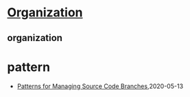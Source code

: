 # [Organization](http://organization.sisopipo.com)

## organization
# pattern
* [Patterns for Managing Source Code Branches](/pattern/source-code-branch-pattern),2020-05-13

